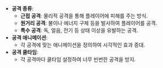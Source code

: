 - **공격 종류**:
    - **근접 공격**: 물리적 공격을 통해 플레이어에 피해를 주는 방식.
    - **원거리 공격**: 불이나 에너지 구체 등을 발사하여 플레이어를 공격.
    - **특수 공격**: 독, 얼음, 전기 등 상태 이상을 유발하는 공격.
- **공격 애니메이션**:
    - 각 공격에 맞는 애니메이션을 정의하여 시각적인 효과 증대.
- **공격 쿨타임**:
    - 각 공격마다 쿨타임 설정하여 너무 빈번한 공격을 방지.